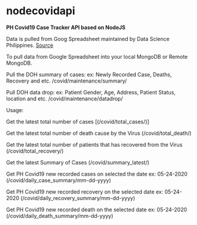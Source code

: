 # nodecovidapi
**PH Covid19 Case Tracker API based on NodeJS**

Data is pulled from Goog Spreadsheet maintained by Data Science Philippines.
[Source](https://docs.google.com/spreadsheets/d/16g_PUxKYMC0XjeEKF6FPUBq2-pFgmTkHoj5lbVrGLhE/edit#gid=521959656)

To pull data from Google Spreadsheet into your local MongoDB or Remote MongoDB.

Pull the DOH summary of cases:
ex: Newly Recorded Case, Deaths, Recovery and etc.
/covid/maintenance/summary/

Pull DOH data drop:
ex: Patient Gender, Age, Address, Patient Status, location and etc.
/covid/maintenance/datadrop/

Usage:

Get the latest total number of cases
[(/covid/total_cases/)]

Get the latest total number of death cause by the Virus
(/covid/total_death/)

Get the latest total number of patients that has recovered from the Virus
(/covid/total_recovery/)

Get the latest Summary of Cases
(/covid/summary_latest/)

Get PH Covid19 new recorded cases on selected the date ex: 05-24-2020
(/covid/daily_case_summary/mm-dd-yyyy)

Get PH Covid19 new recorded recovery on the selected date ex: 05-24-2020
(/covid/daily_recovery_summary/mm-dd-yyyy)

Get PH Covid19 new recorded death on the selected date ex: 05-24-2020
(/covid/daily_death_summary/mm-dd-yyyy)
